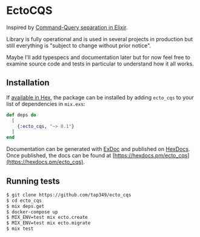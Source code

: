 # EctoCQS

Inspired by [Command-Query separation in Elixir](https://blog.lelonek.me/command-query-separation-in-elixir-ac742e60fc7d).

Library is fully operational and is used in several projects in production
but still everything is "subject to change without prior notice".

Maybe I'll add typespecs and documentation later but for now feel free to
examine source code and tests in particular to understand how it all works.

## Installation

If [available in Hex](https://hex.pm/docs/publish), the package can be installed
by adding `ecto_cqs` to your list of dependencies in `mix.exs`:

```elixir
def deps do
  [
    {:ecto_cqs, "~> 0.1"}
  ]
end
```

Documentation can be generated with [ExDoc](https://github.com/elixir-lang/ex_doc)
and published on [HexDocs](https://hexdocs.pm). Once published, the docs can
be found at [https://hexdocs.pm/ecto_cqs](https://hexdocs.pm/ecto_cqs).

## Running tests

```sh
$ git clone https://github.com/tap349/ecto_cqs
$ cd ecto_cqs
$ mix deps.get
$ docker-compose up
$ MIX_ENV=test mix ecto.create
$ MIX_ENV=test mix ecto.migrate
$ mix test
```
